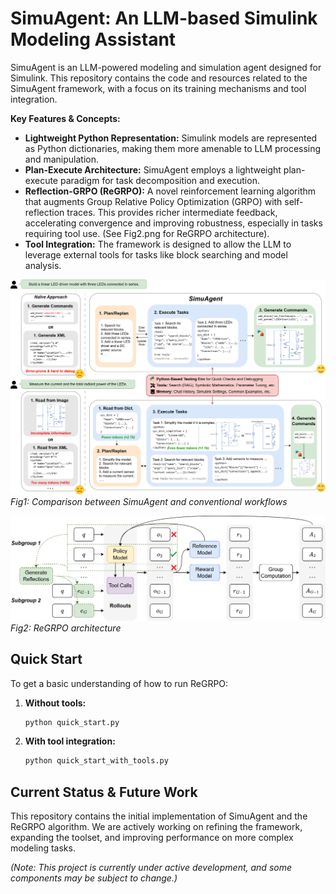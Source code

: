 # SimuAgent: An LLM-based Simulink Modeling Assistant

SimuAgent is an LLM-powered modeling and simulation agent designed for Simulink. This repository contains the code and resources related to the SimuAgent framework, with a focus on its training mechanisms and tool integration.

**Key Features & Concepts:**

* **Lightweight Python Representation:** Simulink models are represented as Python dictionaries, making them more amenable to LLM processing and manipulation.
* **Plan-Execute Architecture:** SimuAgent employs a lightweight plan-execute paradigm for task decomposition and execution.
* **Reflection-GRPO (ReGRPO):** A novel reinforcement learning algorithm that augments Group Relative Policy Optimization (GRPO) with self-reflection traces. This provides richer intermediate feedback, accelerating convergence and improving robustness, especially in tasks requiring tool use. (See Fig2.png for ReGRPO architecture).
* **Tool Integration:** The framework is designed to allow the LLM to leverage external tools for tasks like block searching and model analysis.

![SimuAgent Workflow](docs/SimuAgent.png)
*Fig1: Comparison between SimuAgent and conventional workflows*

![ReGRPO Architecture](docs/ReGRPO.png)
*Fig2: ReGRPO architecture*

## Quick Start

To get a basic understanding of how to run ReGRPO:

1.  **Without tools:**
    ```bash
    python quick_start.py
    ```
2.  **With tool integration:**
    ```bash
    python quick_start_with_tools.py
    ```

## Current Status & Future Work

This repository contains the initial implementation of SimuAgent and the ReGRPO algorithm. We are actively working on refining the framework, expanding the toolset, and improving performance on more complex modeling tasks.

*(Note: This project is currently under active development, and some components may be subject to change.)*
